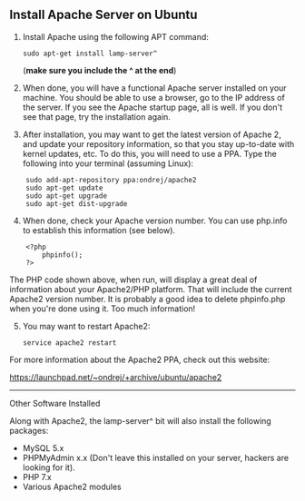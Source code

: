 ## Install Apache Server on Ubuntu

1. Install Apache using the following APT command:


	```
	sudo apt-get install lamp-server^ 
	```
	(__make sure you include the ^ at the end__)
	
2. When done, you will have a functional Apache server installed on your machine. You should be able to use a browser, go to the IP address of the server. If you see the Apache startup page, all is well. If you don't see that page, try the installation again.

3. After installation, you may want to get the latest version of Apache 2, and update your repository information, so that you stay up-to-date with kernel updates, etc. To do this, you will need to use a PPA. Type the following into your terminal (assuming Linux):

```
	sudo add-apt-repository ppa:ondrej/apache2
	sudo apt-get update
	sudo apt-get upgrade
	sudo apt-get dist-upgrade
```
4. When done, check your Apache version number. You can use php.info to establish this information (see below).

	
```
	<?php
		phpinfo();
	?>
```

The PHP code shown above, when run, will display a great deal of information about your Apache2/PHP platform. That will include the current Apache2 version number. It is probably a good idea to delete phpinfo.php when you're done using it. Too much information!

5. You may want to restart Apache2:
	```
	service apache2 restart
	```
For more information about the Apache2 PPA, check out this website:

https://launchpad.net/~ondrej/+archive/ubuntu/apache2

---

Other Software Installed

Along with Apache2, the lamp-server^ bit will also install the following packages:

 - MySQL 5.x
 - PHPMyAdmin x.x (Don't leave this installed on your server, hackers are looking for it).
 - PHP 7.x
 - Various Apache2 modules

<!--stackedit_data:
eyJoaXN0b3J5IjpbLTE0MjIzMjE1ODEsLTEwNjg1MzE0NjBdfQ
==
-->